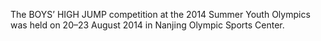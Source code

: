 The BOYS’ HIGH JUMP competition at the 2014 Summer Youth Olympics was held on 20–23 August 2014 in Nanjing Olympic Sports Center.
